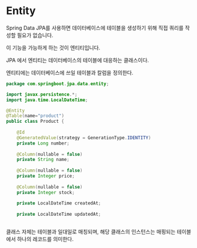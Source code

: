 # Entity

Spring Data JPA를 사용하면 데이터베이스에 테이블을 생성하기 위해 직접 쿼리를 작성할 필요가 없습니다.

이 기능을 가능하게 하는 것이 엔티티입니다.

JPA 에서 엔티티는 데이터베이스의 테이블에 대응하는 클래스이다.

엔티티에는 데이터베이스에 쓰일 테이블과 칼럼을 정의한다.



```java
package com.springboot.jpa.data.entity;

import javax.persistence.*;
import java.time.LocalDateTime;

@Entity
@Table(name="product")
public class Product {
    
    @Id
    @GeneratedValue(strategy = GenerationType.IDENTITY)
    private Long number;
    
    @Column(nullable = false)
    private String name;
    
    @Column(nullable = false)
    private Integer price;
    
    @Column(nullable = false)
    private Integer stock;
    
    private LocalDateTime createdAt;
    
    private LocalDateTime updatedAt;
    
```



클래스 자체는 테이블과 일대일로 매칭되며, 해당 클래스의 인스턴스는 매핑되는 테이블에서 하나의 레코드를 의미한다.

